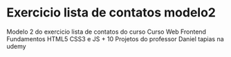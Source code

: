 # Exercicio lista de contatos modelo2
 Modelo 2 do exercicio lista de contatos do curso Curso Web Frontend Fundamentos HTML5 CSS3 e JS + 10 Projetos do professor Daniel tapias na udemy

